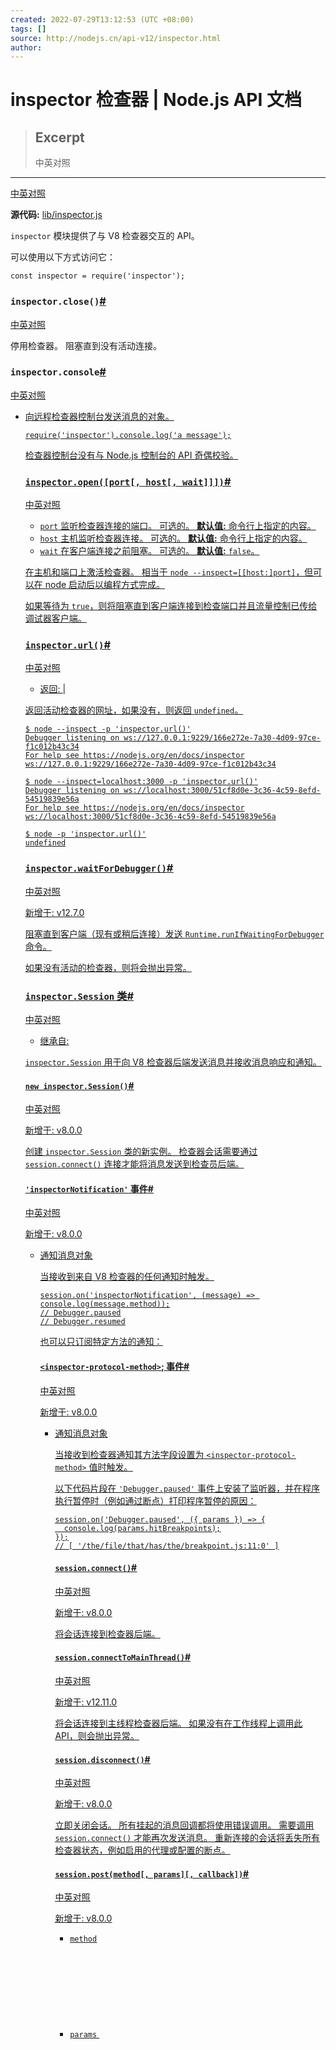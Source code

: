 ```yaml
---
created: 2022-07-29T13:12:53 (UTC +08:00)
tags: []
source: http://nodejs.cn/api-v12/inspector.html
author: 
---
```


# inspector 检查器 | Node.js API 文档

> ## Excerpt
> 中英对照

---
[中英对照](http://nodejs.cn/api-v12/inspector/inspector.html)

**源代码:** [lib/inspector.js](https://github.com/nodejs/node/blob/v12.22.12/lib/inspector.js)

`inspector` 模块提供了与 V8 检查器交互的 API。

可以使用以下方式访问它：

```
const inspector = require('inspector');
```

### `inspector.close()`[#](http://nodejs.cn/api-v12/inspector.html#inspectorclose)

[中英对照](http://nodejs.cn/api-v12/inspector/inspector_close.html)

停用检查器。 阻塞直到没有活动连接。

### `inspector.console`[#](http://nodejs.cn/api-v12/inspector.html#inspectorconsole)

[中英对照](http://nodejs.cn/api-v12/inspector/inspector_console.html)

-   [<Object>](http://url.nodejs.cn/jzn6Ao) 向远程检查器控制台发送消息的对象。

```
require('inspector').console.log('a message');
```

检查器控制台没有与 Node.js 控制台的 API 奇偶校验。

### `inspector.open([port[, host[, wait]]])`[#](http://nodejs.cn/api-v12/inspector.html#inspectoropenport-host-wait)

[中英对照](http://nodejs.cn/api-v12/inspector/inspector_open_port_host_wait.html)

-   `port` [<number>](http://url.nodejs.cn/SXbo1v) 监听检查器连接的端口。 可选的。 **默认值:** 命令行上指定的内容。
-   `host` [<string>](http://url.nodejs.cn/9Tw2bK) 主机监听检查器连接。 可选的。 **默认值:** 命令行上指定的内容。
-   `wait` [<boolean>](http://url.nodejs.cn/jFbvuT) 在客户端连接之前阻塞。 可选的。 **默认值:** `false`。

在主机和端口上激活检查器。 相当于 `node --inspect=[[host:]port]`，但可以在 node 启动后以编程方式完成。

如果等待为 `true`，则将阻塞直到客户端连接到检查端口并且流量控制已传给调试器客户端。

### `inspector.url()`[#](http://nodejs.cn/api-v12/inspector.html#inspectorurl)

[中英对照](http://nodejs.cn/api-v12/inspector/inspector_url.html)

-   返回: [<string>](http://url.nodejs.cn/9Tw2bK) | [<undefined>](http://url.nodejs.cn/8ym6ow)

返回活动检查器的网址，如果没有，则返回 `undefined`。

```
$ node --inspect -p 'inspector.url()'
Debugger listening on ws://127.0.0.1:9229/166e272e-7a30-4d09-97ce-f1c012b43c34
For help see https://nodejs.org/en/docs/inspector
ws://127.0.0.1:9229/166e272e-7a30-4d09-97ce-f1c012b43c34

$ node --inspect=localhost:3000 -p 'inspector.url()'
Debugger listening on ws://localhost:3000/51cf8d0e-3c36-4c59-8efd-54519839e56a
For help see https://nodejs.org/en/docs/inspector
ws://localhost:3000/51cf8d0e-3c36-4c59-8efd-54519839e56a

$ node -p 'inspector.url()'
undefined
```

### `inspector.waitForDebugger()`[#](http://nodejs.cn/api-v12/inspector.html#inspectorwaitfordebugger)

[中英对照](http://nodejs.cn/api-v12/inspector/inspector_waitfordebugger.html)

新增于: v12.7.0

阻塞直到客户端（现有或稍后连接）发送 `Runtime.runIfWaitingForDebugger` 命令。

如果没有活动的检查器，则将会抛出异常。

### `inspector.Session` 类[#](http://nodejs.cn/api-v12/inspector.html#class-inspectorsession)

[中英对照](http://nodejs.cn/api-v12/inspector/class_inspector_session.html)

-   继承自: [<EventEmitter>](http://nodejs.cn/api/events.html#class-eventemitter)

`inspector.Session` 用于向 V8 检查器后端发送消息并接收消息响应和通知。

#### `new inspector.Session()`[#](http://nodejs.cn/api-v12/inspector.html#new-inspectorsession)

[中英对照](http://nodejs.cn/api-v12/inspector/new_inspector_session.html)

新增于: v8.0.0

创建 `inspector.Session` 类的新实例。 检查器会话需要通过 [`session.connect()`](http://nodejs.cn/api-v12/inspector.html#inspector_session_connect) 连接才能将消息发送到检查员后端。

#### `'inspectorNotification'` 事件[#](http://nodejs.cn/api-v12/inspector.html#event-inspectornotification)

[中英对照](http://nodejs.cn/api-v12/inspector/event_inspectornotification.html)

新增于: v8.0.0

-   [<Object>](http://url.nodejs.cn/jzn6Ao) 通知消息对象

当接收到来自 V8 检查器的任何通知时触发。

```
session.on('inspectorNotification', (message) => console.log(message.method));
// Debugger.paused
// Debugger.resumed
```

也可以只订阅特定方法的通知：

#### `<inspector-protocol-method>`; 事件[#](http://nodejs.cn/api-v12/inspector.html#event-inspector-protocol-method)

[中英对照](http://nodejs.cn/api-v12/inspector/event_inspector_protocol_method.html)

新增于: v8.0.0

-   [<Object>](http://url.nodejs.cn/jzn6Ao) 通知消息对象

当接收到检查器通知其方法字段设置为 `<inspector-protocol-method>` 值时触发。

以下代码片段在 [`'Debugger.paused'`](http://url.nodejs.cn/H2jPQz) 事件上安装了监听器，并在程序执行暂停时（例如通过断点）打印程序暂停的原因：

```
session.on('Debugger.paused', ({ params }) => {
  console.log(params.hitBreakpoints);
});
// [ '/the/file/that/has/the/breakpoint.js:11:0' ]
```

#### `session.connect()`[#](http://nodejs.cn/api-v12/inspector.html#sessionconnect)

[中英对照](http://nodejs.cn/api-v12/inspector/session_connect.html)

新增于: v8.0.0

将会话连接到检查器后端。

#### `session.connectToMainThread()`[#](http://nodejs.cn/api-v12/inspector.html#sessionconnecttomainthread)

[中英对照](http://nodejs.cn/api-v12/inspector/session_connecttomainthread.html)

新增于: v12.11.0

将会话连接到主线程检查器后端。 如果没有在工作线程上调用此 API，则会抛出异常。

#### `session.disconnect()`[#](http://nodejs.cn/api-v12/inspector.html#sessiondisconnect)

[中英对照](http://nodejs.cn/api-v12/inspector/session_disconnect.html)

新增于: v8.0.0

立即关闭会话。 所有挂起的消息回调都将使用错误调用。 需要调用 [`session.connect()`](http://nodejs.cn/api-v12/inspector.html#inspector_session_connect) 才能再次发送消息。 重新连接的会话将丢失所有检查器状态，例如启用的代理或配置的断点。

#### `session.post(method[, params][, callback])`[#](http://nodejs.cn/api-v12/inspector.html#sessionpostmethod-params-callback)

[中英对照](http://nodejs.cn/api-v12/inspector/session_post_method_params_callback.html)

新增于: v8.0.0

-   `method` [<string>](http://url.nodejs.cn/9Tw2bK)
-   `params` [<Object>](http://url.nodejs.cn/jzn6Ao)
-   `callback` [<Function>](http://url.nodejs.cn/ceTQa6)

向检查器后端发布消息。 `callback` 将在接收到响应时收到通知。 `callback` 是接受两个可选参数（错误和特定于消息的结果）的函数。

```
session.post('Runtime.evaluate', { expression: '2 + 2' },
             (error, { result }) => console.log(result));
// 输出：{ type: 'number', value: 4, description: '4' }
```

最新版本的 V8 检查器协议发布在 [Chrome 开发者工具协议查看器](http://url.nodejs.cn/L1ERN7)。

Node.js 检查器支持 V8 声明的所有 Chrome 开发者工具协议域。 Chrome 开发者工具协议域提供了一个接口，用于与用于检查应用程序状态和监听运行时事件的运行时代理之一进行交互。

### 使用示例[#](http://nodejs.cn/api-v12/inspector.html#example-usage)

[中英对照](http://nodejs.cn/api-v12/inspector/example_usage.html)

除了调试器之外，还可以通过开发者工具协议使用各种 V8 分析器。

#### CPU 分析器[#](http://nodejs.cn/api-v12/inspector.html#cpu-profiler)

[中英对照](http://nodejs.cn/api-v12/inspector/cpu_profiler.html)

这是示例，展示了如何使用 [CPU 分析器](http://url.nodejs.cn/ouygJq)：

```
const inspector = require('inspector');
const fs = require('fs');
const session = new inspector.Session();
session.connect();

session.post('Profiler.enable', () => {
  session.post('Profiler.start', () => {
    // 在此处调用测量中的业务逻辑...

    // 一段时间之后...
    session.post('Profiler.stop', (err, { profile }) => {
      // 将分析文件写入磁盘、上传等
      if (!err) {
        fs.writeFileSync('./profile.cpuprofile', JSON.stringify(profile));
      }
    });
  });
});
```

#### 堆分析器[#](http://nodejs.cn/api-v12/inspector.html#heap-profiler)

[中英对照](http://nodejs.cn/api-v12/inspector/heap_profiler.html)

这是示例，展示了如何使用[堆分析器](http://url.nodejs.cn/qntq2p)：

```
const inspector = require('inspector');
const fs = require('fs');
const session = new inspector.Session();

const fd = fs.openSync('profile.heapsnapshot', 'w');

session.connect();

session.on('HeapProfiler.addHeapSnapshotChunk', (m) => {
  fs.writeSync(fd, m.params.chunk);
});

session.post('HeapProfiler.takeHeapSnapshot', null, (err, r) => {
  console.log('HeapProfiler.takeHeapSnapshot done:', err, r);
  session.disconnect();
  fs.closeSync(fd);
});
```
